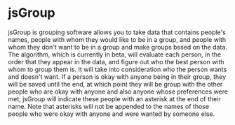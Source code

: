 jsGroup
=======
jsGroup is grouping software allows you to take data that contains people's names, people with whom they would like to be in a group, and people with whom they don't want to be in a group and make groups bssed on the data.  The algorithm, which is currently in beta, will evaluate each person, in the order that they appear in the data, and figure out who the best person with whom to group them is.  It will take into consideration who the person wants and doesn't want.  If a person is okay with anyone being in their group, they will be saved until the end, at which point they will be group with the other people who are okay with anyone and also anyone whose preferences were met; jsGroup will indicate these people with an asterisk at the end of their name.  Note that asterisks will not be appended to the names of those people who were okay with anyone and were wanted by someone else.
